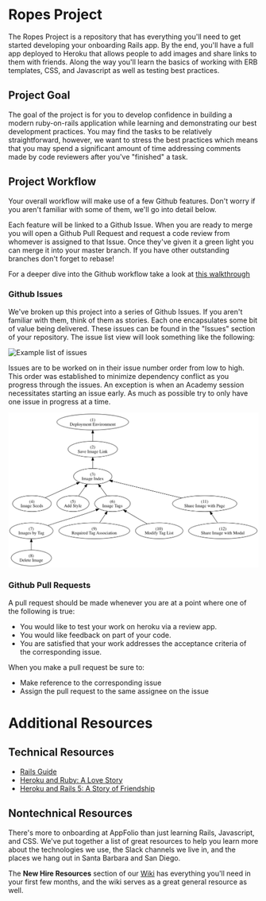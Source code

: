 # Ropes Project

The Ropes Project is a repository that has everything you'll need to get started developing your onboarding Rails app. By the end, you'll have a full app deployed to Heroku that allows people to add images and share links to them with friends. Along the way you'll learn the basics of working with ERB templates, CSS, and Javascript as well as testing best practices.

## Project Goal

The goal of the project is for you to develop confidence in building a modern ruby-on-rails application while learning and demonstrating our best development practices. You may find the tasks to be relatively straightforward, however, we want to stress the best practices which means that you may spend a significant amount of time addressing comments made by code reviewers after you've "finished" a task.

## Project Workflow

Your overall workflow will make use of a few Github features. Don't worry if you aren't familiar with some of them, we'll go into detail below.

Each feature will be linked to a Github Issue. When you are ready to merge you will open a Github Pull Request and request a code review from whomever is assigned to that Issue. Once they've given it a green light you can merge it into your master branch. If you have other outstanding branches don't forget to rebase!

For a deeper dive into the Github workflow take a look at [this walkthrough](https://guides.github.com/introduction/flow)

### Github Issues

We've broken up this project into a series of Github Issues. If you aren't familiar with them, think of them as stories. Each one encapsulates some bit of value being delivered. These issues can be found in the "Issues" section of your repository. The issue list view will look something like the following:

![Example list of issues](https://github.com/AppFolioOnboarding/base/blob/master/readme/issues.png)

Issues are to be worked on in their issue number order from low to high. This order was established to minimize dependency conflict as you progress through the issues. An exception is when an Academy session necessitates starting an issue early. As much as possible try to only have one issue in progress at a time. 

[![Dependencies](https://raw.githubusercontent.com/AppFolioOnboarding/tasks/master/dependencies.png)](https://github.com/AppFolioOnboarding/tasks)

### Github Pull Requests

A pull request should be made whenever you are at a point where one of the following is true:
* You would like to test your work on heroku via a review app.
* You would like feedback on part of your code.
* You are satisfied that your work addresses the acceptance criteria of the corresponding issue.

When you make a pull request be sure to:
* Make reference to the corresponding issue
* Assign the pull request to the same assignee on the issue

# Additional Resources

## Technical Resources

* [Rails Guide](http://guides.rubyonrails.org/)
* [Heroku and Ruby: A Love Story](https://devcenter.heroku.com/categories/ruby)
* [Heroku and Rails 5: A Story of Friendship](https://devcenter.heroku.com/articles/getting-started-with-rails5)

## Nontechnical Resources

There's more to onboarding at AppFolio than just learning Rails, Javascript, and CSS. We've put together a list of great resources to help you learn more about the technologies we use, the Slack channels we live in, and the places we hang out in Santa Barbara and San Diego.

The **New Hire Resources** section of our [Wiki](https://sites.google.com/a/appfolio.com/eng) has everything you'll need in your first few months, and the wiki serves as a great general resource as well.
